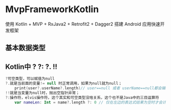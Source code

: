 # MvpFrameworkKotlin
使用 Kotlin + MVP + RxJava2 + Retrofit2 + Dagger2 搭建 Android 应用快速开发框架

## 基本数据类型





## Kotlin中 ?  ?:  ?.  !!

```kotlin
?可空类型，可以赋值为null
?.就是当前面的变量!= null 时正常调用，如果为null就为null；
	print(user?.userName?.length)// user==null 或者 userName==null都会输出null
!!就是当变量为null时，抛出空指针异常；
?:操作符，elvis操作符，这个其实和可空类型没啥关系，这个也不是Java中的三目运算符
	var nameLen: Int = name?.length ?: 0 // 仅在左边的表达式结果为空时才会计算?:后面的表达式
```

